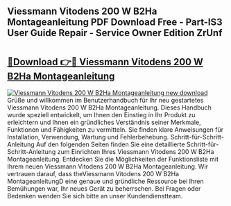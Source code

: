 ## Viessmann Vitodens 200 W B2Ha Montageanleitung PDF Download Free - Part-lS3 User Guide Repair - Service Owner Edition ZrUnf

# <h2><a href="http://df7rvxa.blite.top/?on=Viessmann+Vitodens+200+W+B2Ha+Montageanleitung">🔗Download 👉🔴 Viessmann Vitodens 200 W B2Ha Montageanleitung</a></h2>

[![Viessmann Vitodens 200 W B2Ha Montageanleitung new download](https://i.imgur.com/lujVjoI.png)](http://df7rvxa.blite.top/?on=Viessmann+Vitodens+200+W+B2Ha+Montageanleitung)
Grüße und willkommen im Benutzerhandbuch für Ihr neu gestartetes Viessmann Vitodens 200 W B2Ha Montageanleitung. Dieses Handbuch wurde speziell entwickelt, um Ihnen den Einstieg in Ihr Produkt zu erleichtern und Ihnen ein gründliches Verständnis seiner Merkmale, Funktionen und Fähigkeiten zu vermitteln. Sie finden klare Anweisungen für Installation, Verwendung, Wartung und Fehlerbehebung. Schritt-für-Schritt-Anleitung Auf den folgenden Seiten finden Sie eine detaillierte Schritt-für-Schritt-Anleitung zum Einrichten Ihres Viessmann Vitodens 200 W B2Ha Montageanleitung. Entdecken Sie die Möglichkeiten der Funktionsliste mit Ihrem neuen Viessmann Vitodens 200 W B2Ha Montageanleitung. Wir vertrauen darauf, dass theViessmann Vitodens 200 W B2Ha MontageanleitungD eine genaue und gründliche Ressource bei Ihren Bemühungen war, Ihr neues Gerät zu beherrschen. Bei Fragen oder Bedenken wenden Sie sich bitte an unser Kundendienstteam.
